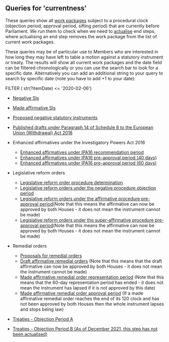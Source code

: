 ## Queries for 'currentness'

These queries show all [work packages](https://ukparliament.github.io/ontologies/procedure/procedure-ontology.html#d4e259) subject to a procedural clock (objection period, approval period, sifting period) that are currently before Parliament. We run them to check when we need to [actualise](https://ukparliament.github.io/ontologies/procedure/procedure-ontology.html#d4e358) end steps, where actualising an end step removes the work package from the list of current work packages. 

These queries may be of particular use to Members who are interested in how long they may have left to table a motion against a statutory instrument or treaty.  The results will show all current work packages and the date field can be filtered chronologically or you can use the search bar to look for a specific date.  Alternatively you can add an additional string to your query to search by specific date (note you have to add +1 to your date):
 
FILTER ( str(?itemDate) <= '2020-02-06')
 
* [Negative SIs](https://api.parliament.uk/s/ba610ba2)
 
* [Made affirmative SIs](https://api.parliament.uk/s/86be829e)

* [Proposed negative statutory instruments](https://api.parliament.uk/s/4ef9dfb1)

* [Published drafts under Paragraph 14 of Schedule 8 to the European Union (Withdrawal) Act 2018](https://api.parliament.uk/s/fbb2a382)

* Enhanced affirmatives under the Investigatory Powers Act 2016
    * [Enhanced affirmatives under IPA16 recommendation period](https://api.parliament.uk/s/5d60fcdd)
    * [Enhanced affirmatives under IPA16 pre-approval period (40 days)](https://api.parliament.uk/s/0da3099c)
    * [Enhanced affirmatives under IPA16 pre-approval period (60 days)](https://api.parliament.uk/s/458b856e)

* Legislative reform orders
	* [Legislative reform order procedure determination](https://api.parliament.uk/s/9b8368ca)	
    * [Legislative reform orders under the negative procedure objection period](https://api.parliament.uk/s/32d5796e)
	* [Legislative reform orders under the affirmative procedure pre-approval period](https://api.parliament.uk/s/6013e1cf)(Note that this means the affirmative can now be approved by both Houses - it does not mean the instrument cannot be made)
	* [Legislative reform orders under the super-affirmative procedure pre-approval period](https://api.parliament.uk/s/c3aadf49)(Note that this means the affirmative can now be approved by both Houses - it does not mean the instrument cannot be made)

* Remedial orders
    * [Proposals for remedial orders](https://api.parliament.uk/s/ae61c54d)
	* [Draft affirmative remedial orders](https://api.parliament.uk/s/ef99a590) (Note that this means that the draft affirmative can now be approved by both Houses - it does not mean the instrument cannot be made)
	* [Made affirmative remedial order representation period](https://api.parliament.uk/s/893b2d00) (Note that this means that the 60-day representation period has ended - it does not mean the instrument has lapsed if it is not approved by this date)
	* [Made affirmative remedial order approval period](https://api.parliament.uk/s/9b78e2a0) (If a made affirmative remedial order reaches the end of its 120 clock and has not been approved by both Houses then the whole instrument lapses and stops being law)

* [Treaties - Objection Period A](https://api.parliament.uk/s/7372cf2c) 

* [Treaties - Objection Period B (As of December 2021, this step has not been actualised)](https://api.parliament.uk/s/aa9e7080)
